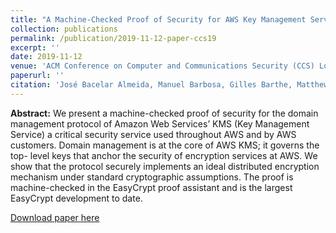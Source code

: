 ```yaml
---
title: "A Machine-Checked Proof of Security for AWS Key Management Service"
collection: publications
permalink: /publication/2019-11-12-paper-ccs19
excerpt: ''
date: 2019-11-12
venue: 'ACM Conference on Computer and Communications Security (CCS) London, UK 2019'
paperurl: ''
citation: 'José Bacelar Almeida, Manuel Barbosa, Gilles Barthe, Matthew Campagna, Ernie Cohen, Benjamin Grégoire, Vitor Pereira, Bernardo Portela, Pierre-Yves Strub and Serdar Tasiran, A Machine-Checked Proof of Security for AWS Key Management Service. ACM Conference on Computer and Communications Security (CCS) London, UK 2019'
---
```

**Abstract:** We present a machine-checked proof of security for the domain management protocol of Amazon Web Services’ KMS (Key Management Service) a critical security service used throughout AWS and by AWS customers. Domain management is at the core of AWS KMS; it governs the top- level keys that anchor the security of encryption services at AWS. We show that the protocol securely implements an ideal distributed encryption mechanism under standard cryptographic assumptions. The proof is machine-checked in the EasyCrypt proof assistant and is the largest EasyCrypt development to date.

[Download paper here](https://eprint.iacr.org/2019/1042.pdf)

